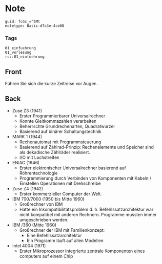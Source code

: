 # Note
```
guid: fcGc_=^5Mt
notetype: Basic-d7a3e-4ce08
```

### Tags
```
01_einfuehrung
01_vorlesung
rs::01_einfuehrung
```

## Front
Führen Sie sich die kurze Zeitreise vor Augen.

## Back
<ul>
<li>Zuse Z3 (1941)
<ul>
<li>Erster Programmierbarer Universalrechner</li>
<li>Konnte Gleitkommazahlen verarbeiten</li>
<li>Beherrschte Grundrechenarten, Quadratwurzel</li>
<li>Basierend auf binärer Schaltungstechnik</li>
</ul>
</li>
<li>MARK 1 (1944)
<ul>
<li>Rechenautomat mit Programmsteuerung</li>
<li>Basierend auf Zählrad-Prinzip: Rechenelemente und Speicher sind als dekadische Zählräder realisiert.</li>
<li>I/O mit Lochstreifen</li>
</ul>
</li>
<li>ENIAC (1946)
<ul>
<li>Erster elektronischer Universalrechner basierend auf Röhrentechnologie</li>
<li>Programmierung durch Verbinden von Komponenten mit Kabeln / Einstellen Operationen mit Drehschreibe</li>
</ul>
</li>
<li>Zuse Z4 (1942)
<ul>
<li>Erster kommerzieller Computer der Welt.</li>
</ul>
</li>
<li>IBM 700/7000 (1950 bis Mitte 1960)
<ul>
<li>Großrechner von IBM</li>
<li>Hatte ein Inkompatibilitätsproblem d. h. Befehlssatzarchitektur war nicht kompatibel mit anderen Rechnern. Programme mussten immer umgeschrieben werden.</li>
</ul>
</li>
<li>IBM /360 (Mitte 1960)
<ul>
<li>Großrechner der IBM mit Familienkonzept:
<ul>
<li>Eine Befehlssatzarchitektur</li>
<li>Ein Programm läuft auf allen Modellen</li>
</ul>
</li>
</ul>
</li>
<li>Intel 4004 (1971)
<ul>
<li>Erster Mikroprozessor integrierte zentrale Komponenten eines computers auf einem Chip</li>
</ul>
</li></ul>
